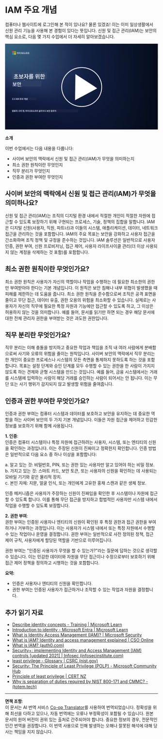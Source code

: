 <!--
CO_OP_TRANSLATOR_METADATA:
{
  "original_hash": "2e3864e3d579f0dbb4ac2ec8c5f82acf",
  "translation_date": "2025-09-03T18:05:33+00:00",
  "source_file": "2.1 IAM key concepts.md",
  "language_code": "ko"
}
-->
# IAM 주요 개념

컴퓨터나 웹사이트에 로그인해 본 적이 있나요? 물론 있겠죠! 이는 이미 일상생활에서 신원 관리 기능을 사용해 본 경험이 있다는 뜻입니다. 신원 및 접근 관리(IAM)는 보안의 핵심 요소로, 다음 몇 가지 수업에서 더 자세히 알아보겠습니다.

[![Watch the video](../../translated_images/2-1_placeholder.00302da3e773051f1319ab8d93ff0f19d3e80a27d4f939e647839f280ac9c0fb.ko.png)](https://learn-video.azurefd.net/vod/player?id=3d2a9cb5-e25a-4b25-9e5a-b3fee2360f24)

**소개**

이번 수업에서는 다음 내용을 다룹니다:

- 사이버 보안의 맥락에서 신원 및 접근 관리(IAM)가 무엇을 의미하는지
- 최소 권한 원칙이란 무엇인지
- 직무 분리가 무엇인지
- 인증과 권한 부여란 무엇인지

## 사이버 보안의 맥락에서 신원 및 접근 관리(IAM)가 무엇을 의미하나요?

신원 및 접근 관리(IAM)는 조직의 디지털 환경 내에서 적절한 개인이 적절한 자원에 접근할 수 있도록 보장하기 위해 구현되는 프로세스, 기술, 정책의 집합을 말합니다. IAM은 디지털 신원(사용자, 직원, 파트너)과 이들의 시스템, 애플리케이션, 데이터, 네트워크 접근을 관리하는 것을 포함합니다. IAM의 주요 목표는 보안을 강화하고 사용자 접근을 간소화하며 조직 정책 및 규정을 준수하는 것입니다. IAM 솔루션은 일반적으로 사용자 인증, 권한 부여, 신원 프로비저닝, 접근 제어, 사용자 라이프사이클 관리(더 이상 사용되지 않는 계정을 삭제하는 것 포함)를 포함합니다.

## 최소 권한 원칙이란 무엇인가요?

최소 권한 원칙은 사용자가 자신의 역할이나 작업을 수행하는 데 필요한 최소한의 권한만 부여받아야 한다는 기본 개념입니다. 이 원칙은 보안 침해나 내부 위협이 발생했을 때 피해를 제한하는 데 도움을 줍니다. 최소 권한 원칙을 준수함으로써 조직은 공격 표면을 줄이고 무단 접근, 데이터 유출, 권한 오용의 위험을 최소화할 수 있습니다. 실제로는 사용자가 자신의 직무에 필요한 특정 자원과 기능에만 접근할 수 있도록 하고, 그 이상은 허용하지 않는 것을 의미합니다. 예를 들어, 문서를 읽기만 하면 되는 경우 해당 문서에 대한 전체 관리자 권한을 부여받는 것은 과도한 권한입니다.

## 직무 분리란 무엇인가요?

직무 분리는 이해 충돌을 방지하고 중요한 작업과 책임을 조직 내 여러 사람에게 분배함으로써 사기와 오류의 위험을 줄이는 원칙입니다. 사이버 보안의 맥락에서 직무 분리는 한 개인이 중요한 프로세스나 시스템의 모든 측면을 통제하지 못하도록 하는 것을 포함합니다. 목표는 설정 단계와 승인 단계를 모두 수행할 수 있는 권한을 한 사람이 가지지 않도록 하는 견제와 균형 시스템을 만드는 것입니다. 예를 들어, 금융 시스템에서는 거래를 시스템에 입력하는 사람이 해당 거래를 승인하는 사람이 되어서는 안 됩니다. 이는 무단 또는 사기 행위가 감지되지 않고 발생할 위험을 줄여줍니다.

## 인증과 권한 부여란 무엇인가요?

인증과 권한 부여는 컴퓨터 시스템과 데이터를 보호하고 보안을 유지하는 데 중요한 역할을 하는 사이버 보안의 두 가지 기본 개념입니다. 이들은 자원 접근을 제어하고 민감한 정보를 보호하기 위해 함께 사용됩니다.

**1. 인증**:  
인증은 컴퓨터 시스템이나 특정 자원에 접근하려는 사용자, 시스템, 또는 엔티티의 신원을 확인하는 과정입니다. 이는 주장된 신원이 진짜이고 정확한지 확인합니다. 인증 방법은 일반적으로 다음 요소 중 하나 이상을 포함합니다:

   a. 알고 있는 것: 비밀번호, PIN, 또는 권한 있는 사용자만 알고 있어야 하는 비밀 정보.  
   b. 가지고 있는 것: 스마트 카드, 보안 토큰, 또는 사용자의 신원을 확인하는 데 사용되는 모바일 기기와 같은 물리적 장치.  
   c. 본인 자체: 지문, 얼굴 인식, 또는 개인에게 고유한 홍채 스캔과 같은 생체 정보.  

인증 메커니즘은 사용자가 주장하는 신원이 진짜임을 확인한 후 시스템이나 자원에 접근할 수 있도록 합니다. 이를 통해 무단 접근을 방지하고 합법적인 사용자만 시스템 내에서 작업을 수행할 수 있도록 보장합니다.

**2. 권한 부여**:  
권한 부여는 인증된 사용자나 엔티티의 신원이 확인된 후 특정 권한과 접근 권한을 부여하거나 거부하는 과정입니다. 이는 사용자가 시스템 내에서 또는 특정 자원에서 수행할 수 있는 작업이나 운영을 결정합니다. 권한 부여는 일반적으로 사전 정의된 정책, 접근 제어 규칙, 사용자에게 할당된 역할을 기반으로 이루어집니다.

권한 부여는 "인증된 사용자가 무엇을 할 수 있는가?"라는 질문에 답하는 것으로 생각할 수 있습니다. 이는 민감한 데이터와 자원을 무단 접근이나 수정으로부터 보호하기 위해 접근 제어 정책을 정의하고 시행하는 것을 포함합니다.

**요약:**

- 인증은 사용자나 엔티티의 신원을 확인합니다.  
- 권한 부여는 인증된 사용자가 접근하거나 조작할 수 있는 작업과 자원을 결정합니다.

## 추가 읽기 자료

- [Describe identity concepts - Training | Microsoft Learn](https://learn.microsoft.com/training/modules/describe-identity-principles-concepts/?WT.mc_id=academic-96948-sayoung)  
- [Introduction to identity - Microsoft Entra | Microsoft Learn](https://learn.microsoft.com/azure/active-directory/fundamentals/identity-fundamental-concepts?WT.mc_id=academic-96948-sayoung)  
- [What is Identity Access Management (IAM)? | Microsoft Security](https://www.microsoft.com/security/business/security-101/what-is-identity-access-management-iam?WT.mc_id=academic-96948-sayoung)  
- [What is IAM? Identity and access management explained | CSO Online](https://www.csoonline.com/article/518296/what-is-iam-identity-and-access-management-explained.html)  
- [What is IAM? (auth0.com)](https://auth0.com/blog/what-is-iam/)  
- [Security+: implementing Identity and Access Management (IAM) controls [updated 2021] | Infosec (infosecinstitute.com)](https://resources.infosecinstitute.com/certifications/securityplus/security-implementing-identity-and-access-management-iam-controls/)  
- [least privilege - Glossary | CSRC (nist.gov)](https://csrc.nist.gov/glossary/term/least_privilege)  
- [Security: The Principle of Least Privilege (POLP) - Microsoft Community Hub](https://techcommunity.microsoft.com/t5/azure-sql-blog/security-the-principle-of-least-privilege-polp/ba-p/2067390?WT.mc_id=academic-96948-sayoung)  
- [Principle of least privilege | CERT NZ](https://www.cert.govt.nz/it-specialists/critical-controls/principle-of-least-privilege/)  
- [Why is separation of duties required by NIST 800-171 and CMMC? - (totem.tech)](https://www.totem.tech/cmmc-separation-of-duties/)  

---

**면책 조항**:  
이 문서는 AI 번역 서비스 [Co-op Translator](https://github.com/Azure/co-op-translator)를 사용하여 번역되었습니다. 정확성을 위해 최선을 다하고 있으나, 자동 번역에는 오류나 부정확성이 포함될 수 있습니다. 원본 문서의 원어 버전이 권위 있는 출처로 간주되어야 합니다. 중요한 정보의 경우, 전문적인 인간 번역을 권장합니다. 이 번역 사용으로 인해 발생하는 오해나 잘못된 해석에 대해 당사는 책임을 지지 않습니다.